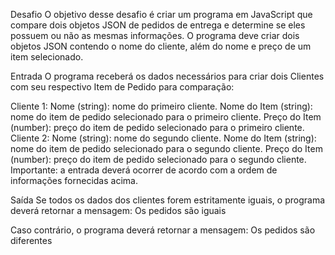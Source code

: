 Desafio
O objetivo desse desafio é criar um programa em JavaScript que compare dois objetos JSON de pedidos de entrega e determine se eles possuem ou não as mesmas informações. O programa deve criar dois objetos JSON contendo o nome do cliente, além do nome e preço de um item selecionado.

Entrada
O programa receberá os dados necessários para criar dois Clientes com seu respectivo Item de Pedido para comparação:

Cliente 1:
Nome (string): nome do primeiro cliente.
Nome do Item (string): nome do item de pedido selecionado para o primeiro cliente.
Preço do Item (number): preço do item de pedido selecionado para o primeiro cliente.
Cliente 2:
Nome (string): nome do segundo cliente.
Nome do Item (string): nome do item de pedido selecionado para o segundo cliente.
Preço do Item (number): preço do item de pedido selecionado para o segundo cliente.
Importante: a entrada deverá ocorrer de acordo com a ordem de informações fornecidas acima.

Saída
Se todos os dados dos clientes forem estritamente iguais, o programa deverá retornar a mensagem:
Os pedidos são iguais

Caso contrário, o programa deverá retornar a mensagem:
Os pedidos são diferentes